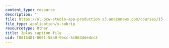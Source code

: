 ```yaml
---
content_type: resource
description: ''
file: https://ol-ocw-studio-app-production.s3.amazonaws.com/courses/15-071-the-analytics-edge-spring-2017/f8815481860158a09ecc5c863ddedcc3_mi-pl3_fIfc.vtt
file_type: application/x-subrip
resourcetype: Other
title: 3play caption file
uid: f8815481-8601-58a0-9ecc-5c863ddedcc3
---
```

